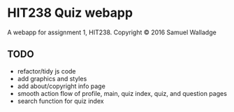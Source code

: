 
# HIT238 Quiz webapp

A webapp for assignment 1, HIT238. Copyright © 2016 Samuel Walladge


## TODO

- refactor/tidy js code
- add graphics and styles
- add about/copyright info page
- smooth action flow of profile, main, quiz index, quiz, and question pages
- search function for quiz index
